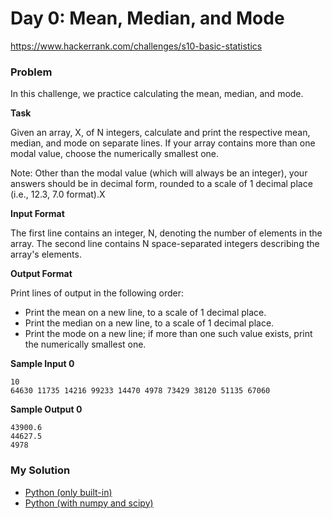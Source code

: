 # Day 0: Mean, Median, and Mode

https://www.hackerrank.com/challenges/s10-basic-statistics

### Problem

In this challenge, we practice calculating the mean, median, and mode. 

**Task**

Given an array, X, of N integers, calculate and print the respective mean, median, and mode on separate lines. If your array contains more than one modal value, choose the numerically smallest one.

Note: Other than the modal value (which will always be an integer), your answers should be in decimal form, rounded to a scale of 1 decimal place (i.e., 12.3, 7.0 format).X

**Input Format**

The first line contains an integer, N, denoting the number of elements in the array. 
The second line contains N space-separated integers describing the array's elements.

**Output Format**

Print  lines of output in the following order:

- Print the mean on a new line, to a scale of 1 decimal place.
- Print the median on a new line, to a scale of 1 decimal place.
- Print the mode on a new line; if more than one such value exists, print the numerically smallest one.

**Sample Input 0**

```
10
64630 11735 14216 99233 14470 4978 73429 38120 51135 67060
```

**Sample Output 0**

```
43900.6
44627.5
4978
```

### My Solution

- [Python (only built-in)](python.py)
- [Python (with numpy and scipy)](python-numpy-scipy.py)